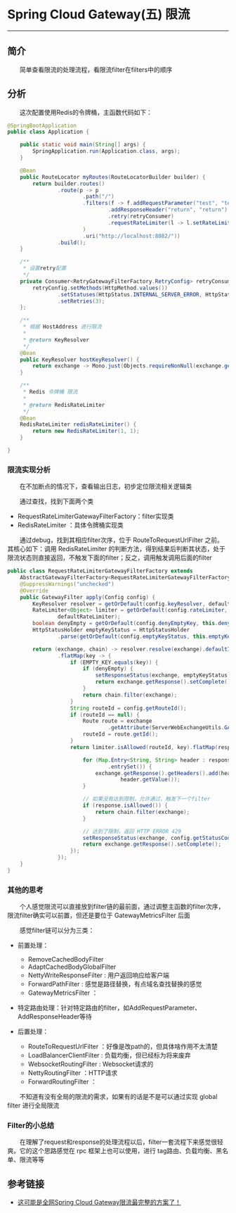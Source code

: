 # Spring Cloud Gateway(五) 限流
***
## 简介
&ensp;&ensp;&ensp;&ensp;简单查看限流的处理流程，看限流filter在filters中的顺序

## 分析
&ensp;&ensp;&ensp;&ensp;这次配置使用Redis的令牌桶，主函数代码如下：

```java
@SpringBootApplication
public class Application {

	public static void main(String[] args) {
		SpringApplication.run(Application.class, args);
	}

	@Bean
	public RouteLocator myRoutes(RouteLocatorBuilder builder) {
		return builder.routes()
				.route(p -> p
						.path("/")
						.filters(f -> f.addRequestParameter("test", "test")
								.addResponseHeader("return", "return")
								.retry(retryConsumer)
								.requestRateLimiter(l -> l.setRateLimiter(redisRateLimiter()))
						)
						.uri("http://localhost:8082/"))
				.build();
	}

	/**
	 * 设置retry配置
	 */
	private Consumer<RetryGatewayFilterFactory.RetryConfig> retryConsumer = retryConfig -> {
		retryConfig.setMethods(HttpMethod.values())
				.setStatuses(HttpStatus.INTERNAL_SERVER_ERROR, HttpStatus.INTERNAL_SERVER_ERROR)
				.setRetries(3);
	};

	/**
	 * 根据 HostAddress 进行限流
	 *
	 * @return KeyResolver
	 */
	@Bean
	public KeyResolver hostKeyResolver() {
		return exchange -> Mono.just(Objects.requireNonNull(exchange.getRequest().getRemoteAddress()).getHostString());
	}

	/**
	 * Redis 令牌桶 限流
	 *
	 * @return RedisRateLimiter
	 */
	@Bean
	RedisRateLimiter redisRateLimiter() {
		return new RedisRateLimiter(1, 1);
	}

}
```

### 限流实现分析
&ensp;&ensp;&ensp;&ensp;在不加断点的情况下，查看输出日志，初步定位限流相关逻辑类

&ensp;&ensp;&ensp;&ensp;通过查找，找到下面两个类

- RequestRateLimiterGatewayFilterFactory：filter实现类
- RedisRateLimiter ：具体令牌桶实现类

&ensp;&ensp;&ensp;&ensp;通过debug，找到其相应filter次序，位于 RouteToRequestUrlFilter 之前。其核心如下：调用 RedisRateLimiter 的判断方法，得到结果后判断其状态，处于限流状态则直接返回，不触发下面的filter；反之，调用触发调用后面的filter

```java
public class RequestRateLimiterGatewayFilterFactory extends 
    AbstractGatewayFilterFactory<RequestRateLimiterGatewayFilterFactory.Config> {
	@SuppressWarnings("unchecked")
	@Override
	public GatewayFilter apply(Config config) {
		KeyResolver resolver = getOrDefault(config.keyResolver, defaultKeyResolver);
		RateLimiter<Object> limiter = getOrDefault(config.rateLimiter,
				defaultRateLimiter);
		boolean denyEmpty = getOrDefault(config.denyEmptyKey, this.denyEmptyKey);
		HttpStatusHolder emptyKeyStatus = HttpStatusHolder
				.parse(getOrDefault(config.emptyKeyStatus, this.emptyKeyStatusCode));

		return (exchange, chain) -> resolver.resolve(exchange).defaultIfEmpty(EMPTY_KEY)
				.flatMap(key -> {
					if (EMPTY_KEY.equals(key)) {
						if (denyEmpty) {
							setResponseStatus(exchange, emptyKeyStatus);
							return exchange.getResponse().setComplete();
						}
						return chain.filter(exchange);
					}
					String routeId = config.getRouteId();
					if (routeId == null) {
						Route route = exchange
								.getAttribute(ServerWebExchangeUtils.GATEWAY_ROUTE_ATTR);
						routeId = route.getId();
					}
					return limiter.isAllowed(routeId, key).flatMap(response -> {

						for (Map.Entry<String, String> header : response.getHeaders()
								.entrySet()) {
							exchange.getResponse().getHeaders().add(header.getKey(),
									header.getValue());
						}

                        // 如果没有达到限制，允许通过，触发下一个filter
						if (response.isAllowed()) {
							return chain.filter(exchange);
						}

                        // 达到了限制，返回 HTTP ERROR 429
						setResponseStatus(exchange, config.getStatusCode());
						return exchange.getResponse().setComplete();
					});
				});
	}
}
```

### 其他的思考
&ensp;&ensp;&ensp;&ensp;个人感觉限流可以直接放到filter链的最前面，通过调整主函数的filter次序，限流filter确实可以前置，但还是要位于 GatewayMetricsFilter 后面

&ensp;&ensp;&ensp;&ensp;感觉filter链可以分为三类：

- 前置处理：
  - RemoveCachedBodyFilter
  - AdaptCachedBodyGlobalFilter
  - NettyWriteResponseFilter : 用户返回响应给客户端
  - ForwardPathFilter : 感觉是路径替换，有点域名查找替换的感觉
  - GatewayMetricsFilter ：

- 特定路由处理：针对特定路由的filter，如AddRequestParameter、AddResponseHeader等待

- 后置处理：
  - RouteToRequestUrlFilter ：好像是改path的，但具体啥作用不太清楚
  - LoadBalancerClientFilter : 负载均衡，但已经标为将来废弃
  - WebsocketRoutingFilter : Websocket请求的
  - NettyRoutingFilter ：HTTP请求
  - ForwardRoutingFilter ：

&ensp;&ensp;&ensp;&ensp;不知道有没有全局的限流的需求，如果有的话是不是可以通过实现 global filter 进行全局限流

### Filter的小总结
&ensp;&ensp;&ensp;&ensp;在理解了request和response的处理流程以后，filter一套流程下来感觉很轻爽。它的这个思路感觉在 rpc 框架上也可以使用，进行 tag路由、负载均衡、黑名单、限流等等

## 参考链接
- [这可能是全网Spring Cloud Gateway限流最完整的方案了！](https://blog.csdn.net/weixin_38405253/article/details/108891772)